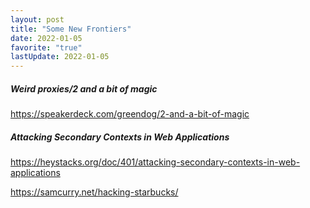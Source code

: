 ```yaml
---
layout: post
title: "Some New Frontiers"
date: 2022-01-05
favorite: "true"
lastUpdate: 2022-01-05
---
```


##### Weird proxies/2 and a bit of magic

https://speakerdeck.com/greendog/2-and-a-bit-of-magic

##### Attacking Secondary Contexts in Web Applications

https://heystacks.org/doc/401/attacking-secondary-contexts-in-web-applications

https://samcurry.net/hacking-starbucks/




